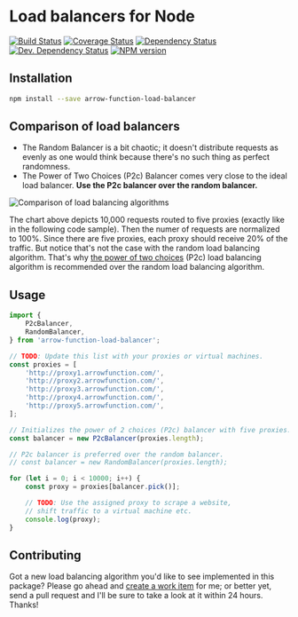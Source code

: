 # Load balancers for Node

[![Build Status](https://img.shields.io/travis/paulborza/arrow-function-load-balancer/master.svg?style=flat)](https://travis-ci.org/paulborza/arrow-function-load-balancer)
[![Coverage Status](https://img.shields.io/coveralls/paulborza/arrow-function-load-balancer/master.svg?style=flat)](https://coveralls.io/r/paulborza/arrow-function-load-balancer?branch=master)
[![Dependency Status](https://img.shields.io/david/paulborza/arrow-function-load-balancer.svg?style=flat)](https://david-dm.org/paulborza/arrow-function-load-balancer)
[![Dev. Dependency Status](https://img.shields.io/david/dev/paulborza/arrow-function-load-balancer.svg?style=flat)](https://david-dm.org/paulborza/arrow-function-load-balancer?type=dev)
[![NPM version](https://img.shields.io/npm/v/arrow-function-load-balancer.svg?style=flat)](https://www.npmjs.com/package/arrow-function-load-balancer)

## Installation

```bash
npm install --save arrow-function-load-balancer
```

## Comparison of load balancers

- The Random Balancer is a bit chaotic; it doesn't distribute requests as evenly as one would think because there's no such thing as perfect randomness.
- The Power of Two Choices (P2c) Balancer comes very close to the ideal load balancer. **Use the P2c balancer over the random balancer.**

![Comparison of load balancing algorithms](https://raw.githubusercontent.com/paulborza/arrow-function-load-balancer/master/docs/errors.png)

The chart above depicts 10,000 requests routed to five proxies (exactly like in the following code sample).
Then the numer of requests are normalized to 100%. Since there are five proxies, each proxy should receive 20% of the traffic.
But notice that's not the case with the random load balancing algorithm.
That's why [the power of two choices](http://www.eecs.harvard.edu/~michaelm/postscripts/tpds2001.pdf) (P2c) load balancing algorithm is recommended over the random load balancing algorithm.

## Usage

```javascript
import {
    P2cBalancer,
    RandomBalancer,
} from 'arrow-function-load-balancer';

// TODO: Update this list with your proxies or virtual machines.
const proxies = [
    'http://proxy1.arrowfunction.com/',
    'http://proxy2.arrowfunction.com/',
    'http://proxy3.arrowfunction.com/',
    'http://proxy4.arrowfunction.com/',
    'http://proxy5.arrowfunction.com/',
];

// Initializes the power of 2 choices (P2c) balancer with five proxies.
const balancer = new P2cBalancer(proxies.length);

// P2c balancer is preferred over the random balancer.
// const balancer = new RandomBalancer(proxies.length);

for (let i = 0; i < 10000; i++) {
    const proxy = proxies[balancer.pick()];

    // TODO: Use the assigned proxy to scrape a website,
    // shift traffic to a virtual machine etc.
    console.log(proxy);
}
```

## Contributing

Got a new load balancing algorithm you'd like to see implemented in this package?
Please go ahead and [create a work item](https://github.com/paulborza/arrow-function-load-balancer/issues/new) for me; or better yet, send a pull request and I'll be sure to take a look at it within 24 hours. Thanks!
